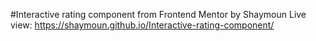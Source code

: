 #Interactive rating component from Frontend Mentor by Shaymoun
Live view: https://shaymoun.github.io/Interactive-rating-component/

